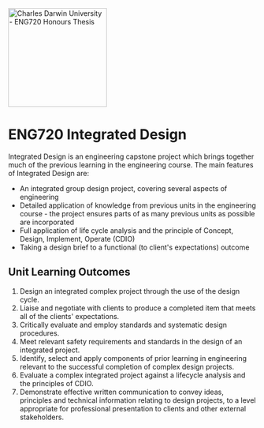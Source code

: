 <img src="https://fundraising.blackbaud.com.au/wp-content/uploads/2016/08/CDU-LOGO-RGB-LHS-1200x628.jpg" alt="Charles Darwin University - ENG720 Honours Thesis" width="200" />

# ENG720 Integrated Design

Integrated Design is an engineering capstone project which brings together much of the previous learning in the engineering course. The main features of Integrated Design are:

* An integrated group design project, covering several aspects of engineering
* Detailed application of knowledge from previous units in the engineering course - the project ensures parts of as many previous units as possible are incorporated
* Full application of life cycle analysis and the principle of Concept, Design, Implement, Operate (CDIO)
* Taking a design brief to a functional (to client's expectations) outcome

## Unit Learning Outcomes
1. Design an integrated complex project through the use of the design cycle.
2. Liaise and negotiate with clients to produce a completed item that meets all of the clients' expectations.
3. Critically evaluate and employ standards and systematic design procedures.
4. Meet relevant safety requirements and standards in the design of an integrated project.
5. Identify, select and apply components of prior learning in engineering relevant to the successful completion of complex design projects.
6. Evaluate a complex integrated project against a lifecycle analysis and the principles of CDIO.
7. Demonstrate effective written communication to convey ideas, principles and technical information relating to design projects, to a level appropriate for professional presentation to clients and other external stakeholders.